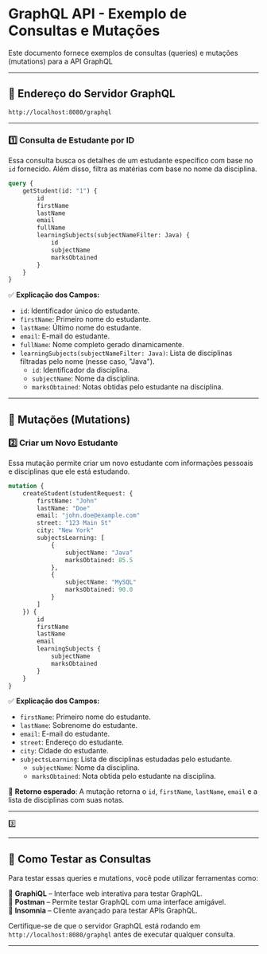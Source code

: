# GraphQL API - Exemplo de Consultas e Mutações

Este documento fornece exemplos de consultas (queries) e mutações (mutations) para a API GraphQL

---

## 📌 Endereço do Servidor GraphQL

```
http://localhost:8080/graphql
```

---

### 1️⃣ Consulta de Estudante por ID

Essa consulta busca os detalhes de um estudante específico com base no `id` fornecido. Além disso, filtra as matérias com base no nome da disciplina.

```graphql
query {
    getStudent(id: "1") {
        id
        firstName
        lastName
        email
        fullName
        learningSubjects(subjectNameFilter: Java) {
            id
            subjectName
            marksObtained
        }
    }
}
```

✅ **Explicação dos Campos:**
- `id`: Identificador único do estudante.
- `firstName`: Primeiro nome do estudante.
- `lastName`: Último nome do estudante.
- `email`: E-mail do estudante.
- `fullName`: Nome completo gerado dinamicamente.
- `learningSubjects(subjectNameFilter: Java)`: Lista de disciplinas filtradas pelo nome (nesse caso, "Java").
    - `id`: Identificador da disciplina.
    - `subjectName`: Nome da disciplina.
    - `marksObtained`: Notas obtidas pelo estudante na disciplina.

---

## 📌 Mutações (Mutations)

### 2️⃣ Criar um Novo Estudante

Essa mutação permite criar um novo estudante com informações pessoais e disciplinas que ele está estudando.

```graphql
mutation {
    createStudent(studentRequest: {
        firstName: "John"
        lastName: "Doe"
        email: "john.doe@example.com"
        street: "123 Main St"
        city: "New York"
        subjectsLearning: [
            {
                subjectName: "Java"
                marksObtained: 85.5
            },
            {
                subjectName: "MySQL"
                marksObtained: 90.0
            }
        ]
    }) {
        id
        firstName
        lastName
        email
        learningSubjects {
            subjectName
            marksObtained
        }
    }
}
```

✅ **Explicação dos Campos:**
- `firstName`: Primeiro nome do estudante.
- `lastName`: Sobrenome do estudante.
- `email`: E-mail do estudante.
- `street`: Endereço do estudante.
- `city`: Cidade do estudante.
- `subjectsLearning`: Lista de disciplinas estudadas pelo estudante.
    - `subjectName`: Nome da disciplina.
    - `marksObtained`: Nota obtida pelo estudante na disciplina.

🔹 **Retorno esperado**:
A mutação retorna o `id`, `firstName`, `lastName`, `email` e a lista de disciplinas com suas notas.

---

3️⃣

---
## 📌 Como Testar as Consultas

Para testar essas queries e mutations, você pode utilizar ferramentas como:

🔹 **GraphiQL** – Interface web interativa para testar GraphQL.  
🔹 **Postman** – Permite testar GraphQL com uma interface amigável.  
🔹 **Insomnia** – Cliente avançado para testar APIs GraphQL.

Certifique-se de que o servidor GraphQL está rodando em `http://localhost:8080/graphql` antes de executar qualquer consulta.

---
